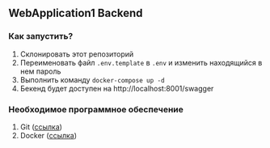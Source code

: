 
## WebApplication1 Backend

### Как запустить?
1. Склонировать этот репозиторий
2. Переименовать файл ```.env.template``` в ```.env``` и изменить находящийся в нем пароль
3. Выполнить команду ```docker-compose up -d```
4. Бекенд будет доступен на http://localhost:8001/swagger

### Необходимое программное обеспечение
1. Git ([ссылка](https://git-scm.com/downloads))
2. Docker ([ссылка](https://www.docker.com/))
